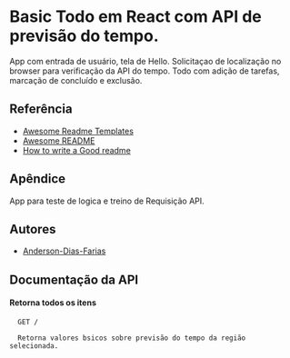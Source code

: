 # Basic Todo em React com API de previsão do tempo.

App com entrada de usuário, tela de Hello.
Solicitaçao de localização no browser para verificação da API do tempo.
Todo com adição de tarefas, marcação de concluído e exclusão.


## Referência

 - [Awesome Readme Templates](https://awesomeopensource.com/project/elangosundar/awesome-README-templates)
 - [Awesome README](https://github.com/matiassingers/awesome-readme)
 - [How to write a Good readme](https://bulldogjob.com/news/449-how-to-write-a-good-readme-for-your-github-project)


## Apêndice

App para teste de logica e treino de Requisição API.


## Autores

- [Anderson-Dias-Farias](https://www.github.com/Anderson-Dias-Farias)


## Documentação da API

#### Retorna todos os itens

```https://api.openweathermap.org/data/2.5/
  GET /

  Retorna valores bsicos sobre previsão do tempo da região selecionada.
```
